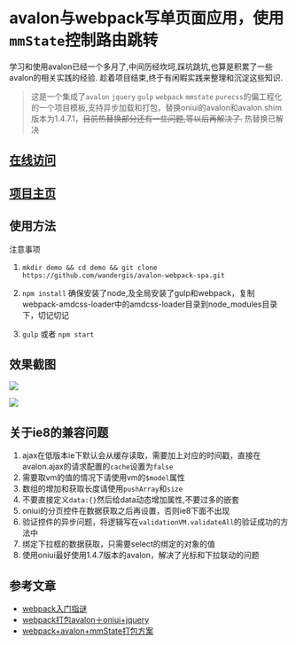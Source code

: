 # avalon与webpack写单页面应用，使用`mmState`控制路由跳转
学习和使用avalon已经一个多月了,中间历经坎坷,踩坑跳坑,也算是积累了一些avalon的相关实践的经验.
趁着项目结束,终于有闲暇实践来整理和沉淀这些知识.

> 这是一个集成了`avalon` `jquery` `gulp` `webpack` `mmstate` `purecss`的偏工程化的一个项目模板,支持异步加载和打包，替换oniui的avalon和avalon.shim版本为1.4.7.1，~~目前热替换部分还有一些问题,等以后再解决了.~~ 热替换已解决

## [在线访问](http://wandergis.github.io/avalon-webpack-spa/dist/#!/home)

## [项目主页](http://wandergis.github.io/avalon-webpack-spa)

## 使用方法
注意事项

1. `mkdir demo && cd demo && git clone https://github.com/wandergis/avalon-webpack-spa.git`
2. `npm install` 
	确保安装了node,及全局安装了gulp和webpack，复制webpack-amdcss-loader中的amdcss-loader目录到node_modules目录下，切记切记
	
3. `gulp` 或者 `npm start`

## 效果截图

![](http://7xp11v.com1.z0.glb.clouddn.com/15-12-9/90700504.jpg)


![](http://7xp11v.com1.z0.glb.clouddn.com/15-12-9/98172742.jpg)


## 关于ie8的兼容问题
1. ajax在低版本ie下默认会从缓存读取，需要加上对应的时间戳，直接在avalon.ajax的请求配置的`cache`设置为`false`
2. 需要取vm的值的情况下请使用vm的`$model`属性
3. 数组的增加和获取长度请使用`pushArray`和`size`
4. 不要直接定义`data:{}`然后给data动态增加属性,不要过多的嵌套
5. oniui的分页控件在数据获取之后再设置，否则ie8下面不出现
6. 验证控件的异步问题，将逻辑写在`validationVM.validateAll`的验证成功的方法中
7. 绑定下拉框的数据获取，只需要select的绑定的对象的值
8. 使用oniui最好使用1.4.7版本的avalon，解决了光标和下拉联动的问题

## 参考文章
-  [webpack入门指谜](http://segmentfault.com/a/1190000002551952?_ea=192337)
-  [webpack打包avalon＋oniui+jquery](http://www.cnblogs.com/rubylouvre/p/4963984.html)
-  [webpack+avalon+mmState打包方案](http://www.cnblogs.com/rubylouvre/p/4995106.html)
